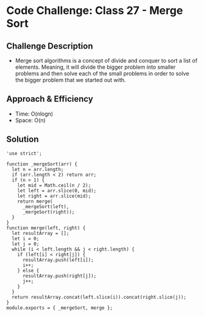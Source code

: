 # Code Challenge: Class 27 - Merge Sort

## Challenge Description

+ Merge sort algorithms is a concept of divide and conquer to sort a list of elements. Meaning, it will divide the bigger problem into smaller problems and then solve each of the small problems in order to solve the bigger problem that we started out with.

## Approach & Efficiency

+ Time: O(nlogn)
+ Space: O(n)

## Solution

```
'use strict';

function _mergeSort(arr) {
  let n = arr.length;
  if (arr.length < 2) return arr;
  if (n > 1) {
    let mid = Math.ceil(n / 2);
    let left = arr.slice(0, mid);
    let right = arr.slice(mid);
    return merge(
      _mergeSort(left),
      _mergeSort(right));
  }
}
function merge(left, right) {
  let resultArray = [];
  let i = 0;
  let j = 0;
  while (i < left.length && j < right.length) {
    if (left[i] < right[j]) {
      resultArray.push(left[i]);
      i++;
    } else {
      resultArray.push(right[j]);
      j++;
    }
  }
  return resultArray.concat(left.slice(i)).concat(right.slice(j));
}
module.exports = { _mergeSort, merge };
```
